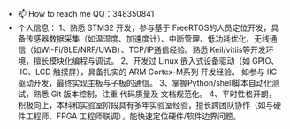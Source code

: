 - 📫 How to reach me QQ：348350841
- 个人信息：
1、熟悉 STM32 开发，参与基于 FreeRTOS的人员定位开发，具备传感器数据采集（如温湿度、加速度计）、中断管理、低功耗优化、无线通信（如Wi-Fi/BLE/NRF/UWB）、TCP/IP通信经验。熟悉 Keil/vitiis等开发环境，擅长模块化编程与调试。
2、开发过 Linux 嵌入式设备驱动（如 GPIO、IIC、LCD 触摸屏），具备扎实的 ARM Cortex-M系列 开发经验。
如参与 IIC驱动开发，最终实现主板与子板的通信。
3、掌握Python/shell脚本自动化测试，熟悉 Git 版本控制，注重 代码质量及 文档规范化。
4、平时性格开朗，积极向上，本科和实验室阶段具有多年实验室经验，擅长跨团队协作（如与硬件工程师、FPGA 工程师联调），能快速定位硬件/软件边界问题。

<!---
L348350841/L348350841 is a ✨ special ✨ repository because its `README.md` (this file) appears on your GitHub profile.
You can click the Preview link to take a look at your changes.
--->

